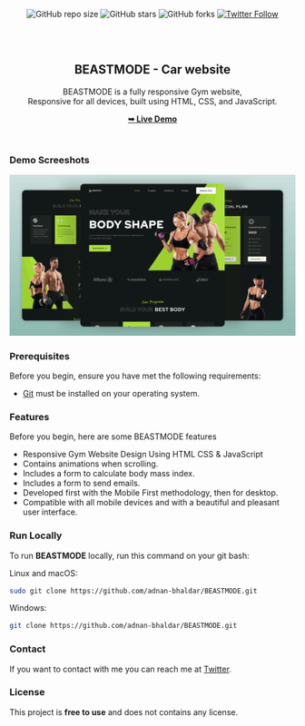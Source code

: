 <div align="center">
  
  ![GitHub repo size](https://img.shields.io/github/repo-size/adnan-bhaldar/BEASTMODE)
  ![GitHub stars](https://img.shields.io/github/stars/adnan-bhaldar/BEASTMODE?style=social)
  ![GitHub forks](https://img.shields.io/github/forks/adnan-bhaldar/BEASTMODE?style=social)
[![Twitter Follow](https://img.shields.io/twitter/follow/Adnan__Bhaldar_?style=social)](https://twitter.com/intent/follow?screen_name=Adnan__Bhaldar)

  <br />
  <br />

  <h2 align="center">BEASTMODE - Car website</h2>

  BEASTMODE is a fully responsive Gym website, <br />Responsive for all devices, built using HTML, CSS, and JavaScript.

   <a href="https://adnan-bhaldar.github.io/BEASTMODE" target="_blank"><strong>➥ Live Demo</strong></a>

</div>

<br />

### Demo Screeshots

![BEASTMODE Desktop Demo](./preview.png "Desktop Demo")

### Prerequisites

Before you begin, ensure you have met the following requirements:

* [Git](https://git-scm.com/downloads "Download Git") must be installed on your operating system.

### Features
Before you begin, here are some BEASTMODE features
- Responsive Gym Website Design Using HTML CSS & JavaScript
- Contains animations when scrolling.
- Includes a form to calculate body mass index.
- Includes a form to send emails.
- Developed first with the Mobile First methodology, then for desktop.
- Compatible with all mobile devices and with a beautiful and pleasant user interface.


### Run Locally

To run **BEASTMODE** locally, run this command on your git bash:

Linux and macOS:

```bash
sudo git clone https://github.com/adnan-bhaldar/BEASTMODE.git
```

Windows:

```bash
git clone https://github.com/adnan-bhaldar/BEASTMODE.git
```

### Contact

If you want to contact with me you can reach me at [Twitter](https://www.twitter.com/Adnan__Bhaldar).

### License

This project is **free to use** and does not contains any license.
